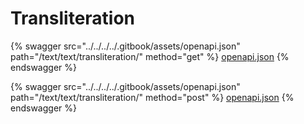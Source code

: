 # Transliteration

{% swagger src="../../../../.gitbook/assets/openapi.json" path="/text/text/transliteration/" method="get" %}
[openapi.json](../../../../.gitbook/assets/openapi.json)
{% endswagger %}

{% swagger src="../../../../.gitbook/assets/openapi.json" path="/text/text/transliteration/" method="post" %}
[openapi.json](../../../../.gitbook/assets/openapi.json)
{% endswagger %}
